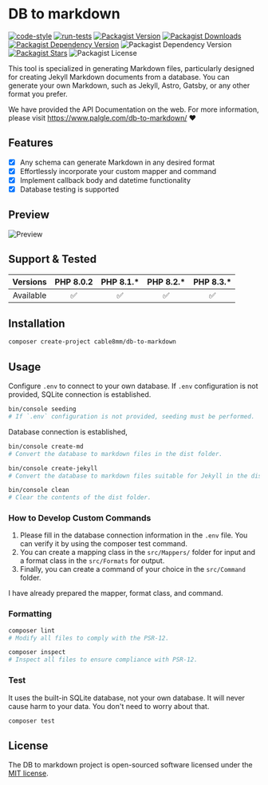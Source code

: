 # DB to markdown

[![code-style](https://github.com/cable8mm/db-to-markdown/actions/workflows/code-style.yml/badge.svg)](https://github.com/cable8mm/db-to-markdown/actions/workflows/code-style.yml)
[![run-tests](https://github.com/cable8mm/db-to-markdown/actions/workflows/run-tests.yml/badge.svg)](https://github.com/cable8mm/db-to-markdown/actions/workflows/run-tests.yml)
[![Packagist Version](https://img.shields.io/packagist/v/cable8mm/db-to-markdown)](https://packagist.org/packages/cable8mm/db-to-markdown)
[![Packagist Downloads](https://img.shields.io/packagist/dt/cable8mm/db-to-markdown)](https://packagist.org/packages/cable8mm/db-to-markdown/stats)
[![Packagist Dependency Version](https://img.shields.io/packagist/dependency-v/cable8mm/db-to-markdown/php)](https://packagist.org/packages/cable8mm/db-to-markdown)
![Packagist Dependency Version](https://img.shields.io/packagist/dependency-v/cable8mm/db-to-markdown/symfony%2Fconsole)
[![Packagist Stars](https://img.shields.io/packagist/stars/cable8mm/db-to-markdown)](https://github.com/cable8mm/db-to-markdown/stargazers)
![Packagist License](https://img.shields.io/packagist/l/cable8mm/db-to-markdown)

This tool is specialized in generating Markdown files, particularly designed for creating Jekyll Markdown documents from a database. You can generate your own Markdown, such as Jekyll, Astro, Gatsby, or any other format you prefer.

We have provided the API Documentation on the web. For more information, please visit https://www.palgle.com/db-to-markdown/ ❤️

## Features

- [x] Any schema can generate Markdown in any desired format
- [x] Effortlessly incorporate your custom mapper and command
- [x] Implement callback body and datetime functionality
- [x] Database testing is supported

## Preview

![Preview](https://github.com/cable8mm/cabinet/blob/main/db-to-markdown-preview.gif?raw=true)

## Support & Tested

| Versions  | PHP 8.0.2 | PHP 8.1.\* | PHP 8.2.\* | PHP 8.3.\* |
| :-------: | :-------: | :--------: | :--------: | :--------: |
| Available |    ✅     |     ✅     |     ✅     |     ✅     |

## Installation

```sh
composer create-project cable8mm/db-to-markdown
```

## Usage

Configure `.env` to connect to your own database. If `.env` configuration is not provided, SQLite connection is established.

```sh
bin/console seeding
# If `.env` configuration is not provided, seeding must be performed.
```

Database connection is established,

```sh
bin/console create-md
# Convert the database to markdown files in the dist folder.

bin/console create-jekyll
# Convert the database to markdown files suitable for Jekyll in the dist folder.

bin/console clean
# Clear the contents of the dist folder.
```

### How to Develop Custom Commands

1. Please fill in the database connection information in the `.env` file. You can verify it by using the composer test command.
2. You can create a mapping class in the `src/Mappers/` folder for input and a format class in the `src/Formats` for output.
3. Finally, you can create a command of your choice in the `src/Command` folder.

I have already prepared the mapper, format class, and command.

### Formatting

```bash
composer lint
# Modify all files to comply with the PSR-12.

composer inspect
# Inspect all files to ensure compliance with PSR-12.
```

### Test

It uses the built-in SQLite database, not your own database. It will never cause harm to your data. You don't need to worry about that.

```sh
composer test
```

## License

The DB to markdown project is open-sourced software licensed under the [MIT license](https://opensource.org/licenses/MIT).
